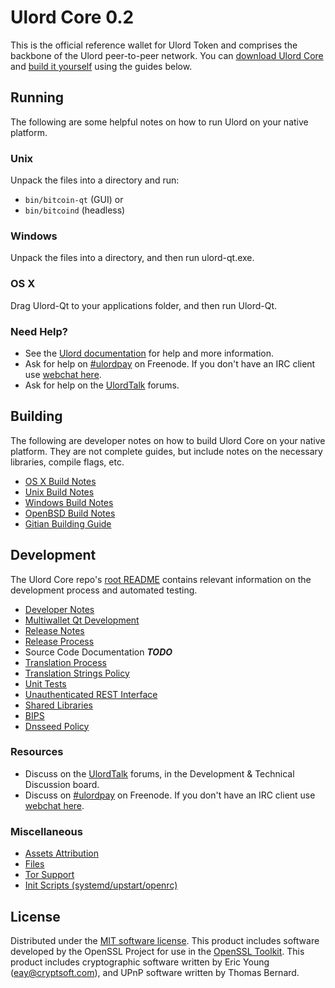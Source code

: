 Ulord Core 0.2
=====================

This is the official reference wallet for Ulord Token and comprises the backbone of the Ulord peer-to-peer network. You can [download Ulord Core](https://github.com/UlordChain) and [build it yourself](#building) using the guides below.

Running
---------------------
The following are some helpful notes on how to run Ulord on your native platform.

### Unix

Unpack the files into a directory and run:

- `bin/bitcoin-qt` (GUI) or
- `bin/bitcoind` (headless)

### Windows

Unpack the files into a directory, and then run ulord-qt.exe.

### OS X

Drag Ulord-Qt to your applications folder, and then run Ulord-Qt.

### Need Help?

* See the [Ulord documentation](https://ulordpay.atlassian.net/wiki/display/DOC)
for help and more information.
* Ask for help on [#ulordpay](http://webchat.freenode.net?channels=ulordpay) on Freenode. If you don't have an IRC client use [webchat here](http://webchat.freenode.net?channels=ulordpay).
* Ask for help on the [UlordTalk](https://ulordtalk.org/) forums.

Building
---------------------
The following are developer notes on how to build Ulord Core on your native platform. They are not complete guides, but include notes on the necessary libraries, compile flags, etc.

- [OS X Build Notes](build-osx.md)
- [Unix Build Notes](build-unix.md)
- [Windows Build Notes](build-windows.md)
- [OpenBSD Build Notes](build-openbsd.md)
- [Gitian Building Guide](gitian-building.md)

Development
---------------------
The Ulord Core repo's [root README](/README.md) contains relevant information on the development process and automated testing.

- [Developer Notes](developer-notes.md)
- [Multiwallet Qt Development](multiwallet-qt.md)
- [Release Notes](release-notes.md)
- [Release Process](release-process.md)
- Source Code Documentation ***TODO***
- [Translation Process](translation_process.md)
- [Translation Strings Policy](translation_strings_policy.md)
- [Unit Tests](unit-tests.md)
- [Unauthenticated REST Interface](REST-interface.md)
- [Shared Libraries](shared-libraries.md)
- [BIPS](bips.md)
- [Dnsseed Policy](dnsseed-policy.md)

### Resources
* Discuss on the [UlordTalk](https://ulordtalk.org/) forums, in the Development & Technical Discussion board.
* Discuss on [#ulordpay](http://webchat.freenode.net/?channels=ulordpay) on Freenode. If you don't have an IRC client use [webchat here](http://webchat.freenode.net/?channels=ulordpay).

### Miscellaneous
- [Assets Attribution](assets-attribution.md)
- [Files](files.md)
- [Tor Support](tor.md)
- [Init Scripts (systemd/upstart/openrc)](init.md)

License
---------------------
Distributed under the [MIT software license](http://www.opensource.org/licenses/mit-license.php).
This product includes software developed by the OpenSSL Project for use in the [OpenSSL Toolkit](https://www.openssl.org/). This product includes
cryptographic software written by Eric Young ([eay@cryptsoft.com](mailto:eay@cryptsoft.com)), and UPnP software written by Thomas Bernard.
